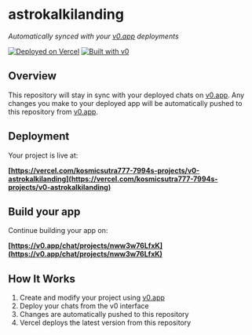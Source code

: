 # astrokalkilanding

*Automatically synced with your [v0.app](https://v0.app) deployments*

[![Deployed on Vercel](https://img.shields.io/badge/Deployed%20on-Vercel-black?style=for-the-badge&logo=vercel)](https://vercel.com/kosmicsutra777-7994s-projects/v0-astrokalkilanding)
[![Built with v0](https://img.shields.io/badge/Built%20with-v0.app-black?style=for-the-badge)](https://v0.app/chat/projects/nww3w76LfxK)

## Overview

This repository will stay in sync with your deployed chats on [v0.app](https://v0.app).
Any changes you make to your deployed app will be automatically pushed to this repository from [v0.app](https://v0.app).

## Deployment

Your project is live at:

**[https://vercel.com/kosmicsutra777-7994s-projects/v0-astrokalkilanding](https://vercel.com/kosmicsutra777-7994s-projects/v0-astrokalkilanding)**

## Build your app

Continue building your app on:

**[https://v0.app/chat/projects/nww3w76LfxK](https://v0.app/chat/projects/nww3w76LfxK)**

## How It Works

1. Create and modify your project using [v0.app](https://v0.app)
2. Deploy your chats from the v0 interface
3. Changes are automatically pushed to this repository
4. Vercel deploys the latest version from this repository